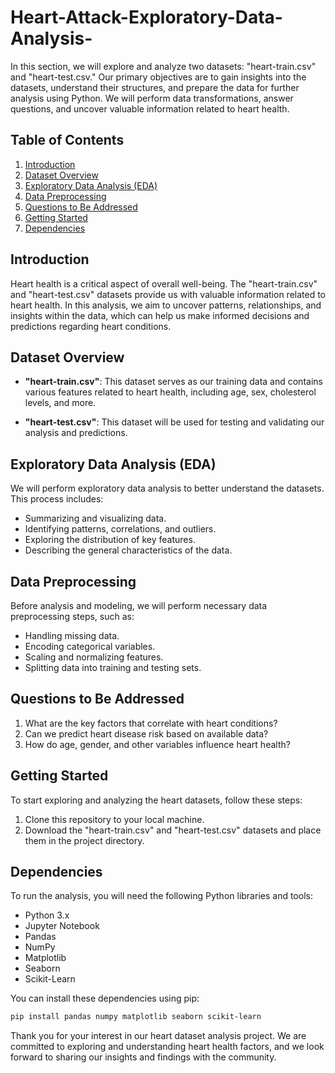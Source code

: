 # Heart-Attack-Exploratory-Data-Analysis-



In this section, we will explore and analyze two datasets: "heart-train.csv" and "heart-test.csv." Our primary objectives are to gain insights into the datasets, understand their structures, and prepare the data for further analysis using Python. We will perform data transformations, answer questions, and uncover valuable information related to heart health.

## Table of Contents
1. [Introduction](#introduction)
2. [Dataset Overview](#dataset-overview)
3. [Exploratory Data Analysis (EDA)](#exploratory-data-analysis-eda)
4. [Data Preprocessing](#data-preprocessing)
5. [Questions to Be Addressed](#questions-to-be-addressed)
6. [Getting Started](#getting-started)
7. [Dependencies](#dependencies)

## Introduction

Heart health is a critical aspect of overall well-being. The "heart-train.csv" and "heart-test.csv" datasets provide us with valuable information related to heart health. In this analysis, we aim to uncover patterns, relationships, and insights within the data, which can help us make informed decisions and predictions regarding heart conditions.

## Dataset Overview

- **"heart-train.csv"**: This dataset serves as our training data and contains various features related to heart health, including age, sex, cholesterol levels, and more.

- **"heart-test.csv"**: This dataset will be used for testing and validating our analysis and predictions.

## Exploratory Data Analysis (EDA)

We will perform exploratory data analysis to better understand the datasets. This process includes:
- Summarizing and visualizing data.
- Identifying patterns, correlations, and outliers.
- Exploring the distribution of key features.
- Describing the general characteristics of the data.

## Data Preprocessing

Before analysis and modeling, we will perform necessary data preprocessing steps, such as:
- Handling missing data.
- Encoding categorical variables.
- Scaling and normalizing features.
- Splitting data into training and testing sets.

## Questions to Be Addressed

1. What are the key factors that correlate with heart conditions?
2. Can we predict heart disease risk based on available data?
3. How do age, gender, and other variables influence heart health?

## Getting Started

To start exploring and analyzing the heart datasets, follow these steps:

1. Clone this repository to your local machine.
2. Download the "heart-train.csv" and "heart-test.csv" datasets and place them in the project directory.

## Dependencies

To run the analysis, you will need the following Python libraries and tools:

- Python 3.x
- Jupyter Notebook
- Pandas
- NumPy
- Matplotlib
- Seaborn
- Scikit-Learn

You can install these dependencies using pip:

```bash
pip install pandas numpy matplotlib seaborn scikit-learn
```

Thank you for your interest in our heart dataset analysis project. We are committed to exploring and understanding heart health factors, and we look forward to sharing our insights and findings with the community.
